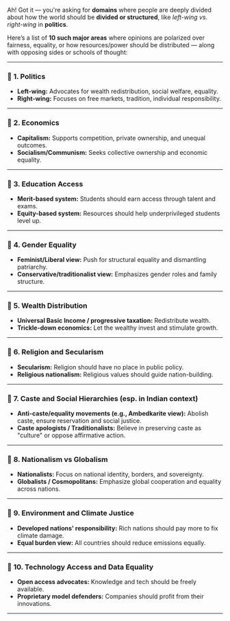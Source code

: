 Ah! Got it — you're asking for **domains** where people are deeply divided about how the world should be **divided or structured**, like _left-wing vs. right-wing_ in **politics**.

Here’s a list of **10 such major areas** where opinions are polarized over fairness, equality, or how resources/power should be distributed — along with opposing sides or schools of thought:

---

### 🔹 **1. Politics**

- **Left-wing:** Advocates for wealth redistribution, social welfare, equality.
- **Right-wing:** Focuses on free markets, tradition, individual responsibility.

---

### 🔹 **2. Economics**

- **Capitalism:** Supports competition, private ownership, and unequal outcomes.
- **Socialism/Communism:** Seeks collective ownership and economic equality.

---

### 🔹 **3. Education Access**

- **Merit-based system:** Students should earn access through talent and exams.
- **Equity-based system:** Resources should help underprivileged students level up.

---

### 🔹 **4. Gender Equality**

- **Feminist/Liberal view:** Push for structural equality and dismantling patriarchy.
- **Conservative/traditionalist view:** Emphasizes gender roles and family structure.

---

### 🔹 **5. Wealth Distribution**

- **Universal Basic Income / progressive taxation:** Redistribute wealth.
- **Trickle-down economics:** Let the wealthy invest and stimulate growth.

---

### 🔹 **6. Religion and Secularism**

- **Secularism:** Religion should have no place in public policy.
- **Religious nationalism:** Religious values should guide nation-building.

---

### 🔹 **7. Caste and Social Hierarchies (esp. in Indian context)**

- **Anti-caste/equality movements (e.g., Ambedkarite view):** Abolish caste, ensure reservation and social justice.
- **Caste apologists / Traditionalists:** Believe in preserving caste as "culture" or oppose affirmative action.

---

### 🔹 **8. Nationalism vs Globalism**

- **Nationalists:** Focus on national identity, borders, and sovereignty.
- **Globalists / Cosmopolitans:** Emphasize global cooperation and equality across nations.

---

### 🔹 **9. Environment and Climate Justice**

- **Developed nations' responsibility:** Rich nations should pay more to fix climate damage.
- **Equal burden view:** All countries should reduce emissions equally.

---

### 🔹 **10. Technology Access and Data Equality**

- **Open access advocates:** Knowledge and tech should be freely available.
- **Proprietary model defenders:** Companies should profit from their innovations.

---
